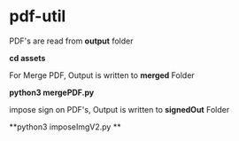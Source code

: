 # pdf-util

PDF's are read from **output** folder

**cd assets**

For Merge PDF, Output is written to **merged** Folder

**python3 mergePDF.py**


impose sign on PDF's, Output is written to **signedOut** Folder

**python3 imposeImgV2.py **

